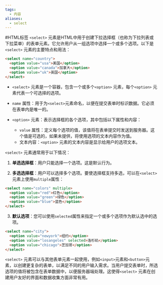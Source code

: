 ```yaml
---
tags:
  - 内容
aliases:
  - select
---
```

#HTML标签
`<select>` 元素是HTML中用于创建下拉选择框（也称为下拉列表或下拉菜单）的表单元素。它允许用户从一组选项中选择一个或多个选项。以下是`<select>` 元素的主要特点和用法：

```html
<select name="country">
  <option value="usa">美国</option>
  <option value="canada">加拿大</option>
  <option value="uk">英国</option>
</select>
```

- `<select>` 元素是一个容器，包含一个或多个`<option>` 元素，每个`<option>` 元素代表一个可选择的选项。

- `name` 属性：用于为`<select>`元素命名，以便在提交表单时标识数据。它必须在表单内是唯一的。

- `<option>` 元素：表示选择框的各个选项，其中包括以下属性和内容：

  - `value` 属性：定义每个选项的值，该值将在表单提交时发送到服务器。这个值是可选的，如果未提供，将使用选项的文本内容作为值。
  - 文本内容：`<option>` 元素的文本内容是显示给用户的选项文本。

`<select>` 元素通常用于以下情况：

1. **单选选择框**：用户只能选择一个选项。这是默认行为。

2. **多选选择框**：用户可以选择多个选项。要使选择框支持多选，可以在`<select>`元素上使用`multiple`属性：

```html
<select name="colors" multiple>
  <option value="red">红色</option>
  <option value="green">绿色</option>
  <option value="blue">蓝色</option>
</select>
```

3. **默认选项**：您可以使用`selected`属性来指定一个或多个选项作为默认选中的选项。

```html
<select name="city">
  <option value="newyork">纽约</option>
  <option value="losangeles" selected>洛杉矶</option>
  <option value="chicago">芝加哥</option>
</select>
```

`<select>` 元素可以与其他表单元素一起使用，例如`<input>`元素和`<button>`元素，以创建更复杂的表单，以满足不同的用户输入需求。当用户提交表单时，所选选项的值将被包含在表单数据中，以便服务器端处理。这使得`<select>` 元素在创建用户友好的界面和数据收集方面非常有用。